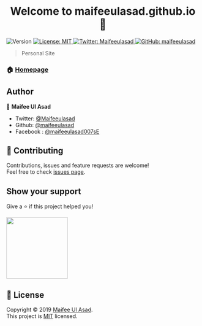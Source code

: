 <h1 align="center">Welcome to maifeeulasad.github.io 👋</h1>
<p>
  <img alt="Version" src="https://img.shields.io/badge/version-1.1-blue.svg?cacheSeconds=2592000" />
  <a href=" https://github.com/maifeeulasad/maifeeulasad.github.io /blob/master/LICENSE.md ">
    <img alt="License: MIT" src="https://img.shields.io/badge/License-MIT-yellow.svg" target="_blank" />
  </a>
  <a href="https://twitter.com/Maifeeulasad ">
    <img alt="Twitter: Maifeeulasad " src="https://img.shields.io/twitter/follow/Maifeeulasad .svg?style=social" target="_blank" />
  </a>
  <a href="https://github.com/maifeeulasad ">
    <img alt="GitHub: maifeeulasad " src="https://img.shields.io/github/followers/maifeeulasad .svg?style=social target="_blank" />
  </a>
  
  
</p>

> Personal Site  

### 🏠 [Homepage]( https://github.com/maifeeulasad/maifeeulasad.github.io )


## Author

👤 **Maifee Ul Asad**

* Twitter: [@Maifeeulasad ](https://twitter.com/Maifeeulasad )
* Github: [@maifeeulasad ](https://github.com/maifeeulasad )
* Facebook : [@maifeeulasad007sE](https://www.facebook.com/maifeeulasad007sE)

## 🤝 Contributing

Contributions, issues and feature requests are welcome!<br />Feel free to check [issues page]( https://github.com/maifeeulasad/maifeeulasad.github.io/issues).

## Show your support

Give a ⭐️ if this project helped you!

<a href="https://www.patreon.com/maifee">
  <img src="https://c5.patreon.com/external/logo/become_a_patron_button@2x.png" width="160">
</a>

## 📝 License

Copyright © 2019 [Maifee Ul Asad](https://github.com/maifeeulasad ).<br />
This project is [MIT]( https://github.com/maifeeulasad/maifeeulasad.github.io/blob/master/LICENSE.md ) licensed.

